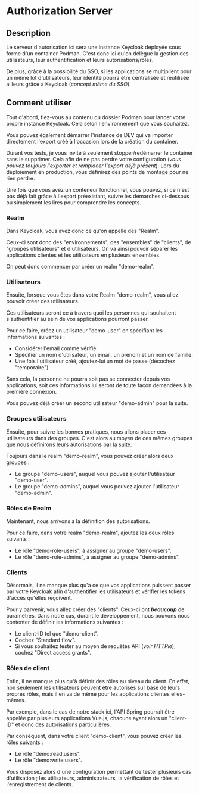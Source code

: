 # Authorization Server

## Description

Le serveur d'autorisation ici sera une instance Keycloak déployée sous forme d'un container Podman.
C'est donc ici qu'on délègue la gestion des utilisateurs, leur authentification et leurs autorisations/rôles.

De plus, grâce à la possibilité du SSO, si les applications se multiplient pour un même lot d'utilisateurs, 
leur identité pourra être centralisée et réutilisée ailleurs grâce à Keycloak (*concept même du SSO*).

## Comment utiliser

Tout d'abord, fiez-vous au contenu du dossier Podman pour lancer votre propre instance Keycloak.
Cela selon l'environnement que vous souhaitez.

Vous pouvez également démarrer l'instance de DEV qui va importer directement l'export créé à l'occasion lors de la
création du container.

Durant vos tests, je vous invite à seulement stopper/redémarrer le container sans le supprimer. 
Cela afin de ne pas perdre votre configuration (*vous pouvez toujours l'exporter et remplacer l'export déjà présent*). 
Lors du déploiement en production, vous définirez des points de montage pour ne rien perdre.

Une fois que vous avez un conteneur fonctionnel, vous pouvez, si ce n'est pas déjà fait grâce à l'export préexistant,
suivre les démarches ci-dessous ou simplement les lires pour comprendre les concepts.

### Realm

Dans Keycloak, vous avez donc ce qu'on appelle des "Realm".

Ceux-ci sont donc des "environnements", des "ensembles" de "clients", de "groupes utilisateurs" et d'utilisateurs.
On va ainsi pouvoir séparer les applications clientes et les utilisateurs en plusieurs ensembles.

On peut donc commencer par créer un realm "demo-realm".

### Utilisateurs

Ensuite, lorsque vous êtes dans votre Realm "demo-realm", vous allez pouvoir créer des utilisateurs.

Ces utilisateurs seront ce à travers quoi les personnes qui souhaitent s'authentifier au sein de vos applications
pourront passer.

Pour ce faire, créez un utilisateur "demo-user" en spécifiant les informations suivantes :

- Considérer l'email comme vérifié.
- Spécifier un nom d'utilisateur, un email, un prénom et un nom de famille.
- Une fois l'utilisateur créé, ajoutez-lui un mot de passe (décochez "temporaire").

Sans cela, la personne ne pourra soit pas se connecter depuis vos applications, 
soit ces informations lui seront de toute façon demandées à la première connexion.

Vous pouvez déjà créer un second utilisateur "demo-admin" pour la suite.

### Groupes utilisateurs

Ensuite, pour suivre les bonnes pratiques, nous allons placer ces utilisateurs dans des groupes.
C'est alors au moyen de ces mêmes groupes que nous définirons leurs autorisations par la suite.

Toujours dans le realm "demo-realm", vous pouvez créer alors deux groupes :

- Le groupe "demo-users", auquel vous pouvez ajouter l'utilisateur "demo-user".
- Le groupe "demo-admins", auquel vous pouvez ajouter l'utilisateur "demo-admin".

### Rôles de Realm

Maintenant, nous arrivons à la définition des autorisations.

Pour ce faire, dans votre realm "demo-realm", ajoutez les deux rôles suivants :

- Le rôle "demo-role-users", à assigner au groupe "demo-users".
- Le rôle "demo-role-admins", à assigner au groupe "demo-admins".

### Clients

Désormais, il ne manque plus qu'à ce que vos applications puissent passer par votre Keycloak afin d'authentifier
les utilisateurs et vérifier les tokens d'accès qu'elles reçoivent.

Pour y parvenir, vous allez créer des "clients". Ceux-ci ont ***beaucoup*** de paramètres.
Dans notre cas, durant le développement, nous pouvons nous contenter de définir les informations suivantes :

- Le client-ID tel que "demo-client".
- Cochez "Standard flow".
- Si vous souhaitez tester au moyen de requêtes API (*voir HTTPie*), cochez "Direct access grants".

### Rôles de client

Enfin, il ne manque plus qu'à définir des rôles au niveau du client. En effet, non seulement les utilisateurs peuvent
être autorisés sur base de leurs propres rôles, mais il en va de même pour les applications clientes elles-mêmes.

Par exemple, dans le cas de notre stack ici, l'API Spring pourrait être appelée par plusieurs applications Vue.js, 
chacune ayant alors un "client-ID" et donc des autorisations particulières.

Par conséquent, dans votre client "demo-client", vous pouvez créer les rôles suivants :

- Le rôle "demo:read:users".
- Le rôle "demo:write:users".

Vous disposez alors d'une configuration permettant de tester plusieurs cas d'utilisation ; 
les utilisateurs, administrateurs, la vérification de rôles et l'enregistrement de clients.